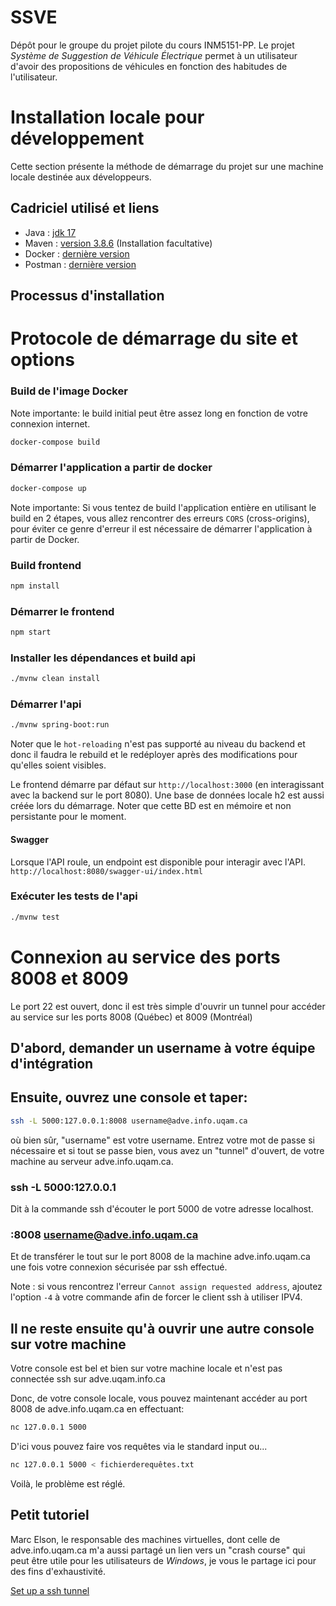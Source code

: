 SSVE
====

Dépôt pour le groupe du projet pilote du cours INM5151-PP. Le projet
*Système de Suggestion de Véhicule Électrique* permet à un utilisateur d'avoir des
propositions de véhicules en fonction des habitudes de l'utilisateur.

Installation locale pour développement
======================================

Cette section présente la méthode de démarrage du projet sur une machine locale
destinée aux développeurs.

Cadriciel utilisé et liens
---------------------------

- Java : [jdk 17](https://www.oracle.com/java/technologies/javase/jdk17-archive-downloads.html)
- Maven : [version 3.8.6](https://maven.apache.org/download.cgi?Preferred=ftp://ftp.osuosl.org/pub/apache/) 
(Installation facultative)
- Docker : [dernière version](https://www.docker.com/products/docker-desktop/)
- Postman : [dernière version](https://www.postman.com/downloads/)

Processus d'installation
------------------------

Protocole de démarrage du site et options
========================================

### Build de l'image Docker
Note importante: le build initial peut être assez long en fonction de votre connexion internet.
```sh
docker-compose build
```

### Démarrer l'application a partir de docker
```sh
docker-compose up
```

Note importante: Si vous tentez de build l'application entière en utilisant le build en 2 étapes, vous allez rencontrer des erreurs ``CORS`` (cross-origins), pour éviter ce genre d'erreur il est nécessaire de démarrer l'application à partir de Docker.
### Build frontend
```sh
npm install
```

### Démarrer le frontend
```sh
npm start
```

### Installer les dépendances et build api

```sh
./mvnw clean install
```

### Démarrer l'api

```sh
./mvnw spring-boot:run
```

Noter que le `hot-reloading` n'est pas supporté au niveau du backend et donc il faudra le rebuild et le redéployer après des modifications pour qu'elles soient visibles. 

Le frontend démarre par défaut sur `http://localhost:3000` (en interagissant avec la backend sur le port 8080). Une base de données locale h2 est aussi créée lors du démarrage. Noter que cette BD est en mémoire et non persistante pour le moment.

#### Swagger

Lorsque l'API roule, un endpoint est disponible pour interagir avec l'API. `http://localhost:8080/swagger-ui/index.html`


### Exécuter les tests de l'api

```sh
./mvnw test
```
# Connexion au service des ports 8008 et 8009

Le port 22 est ouvert, donc il est très simple d'ouvrir un tunnel pour accéder
au service sur les ports 8008 (Québec) et 8009 (Montréal)

## D'abord, demander un username à votre équipe d'intégration

## Ensuite, ouvrez une console et taper:

```bash
ssh -L 5000:127.0.0.1:8008 username@adve.info.uqam.ca
```

où bien sûr, "username" est votre username. Entrez votre mot de passe si
nécessaire et si tout se passe bien, vous avez un "tunnel" d'ouvert, de votre
machine au serveur adve.info.uqam.ca. 

### ssh -L 5000:127.0.0.1

Dit à la commande ssh d'écouter le port 5000 de votre adresse localhost.

### :8008 username@adve.info.uqam.ca

Et de transférer le tout sur le port 8008 de la machine adve.info.uqam.ca une
fois votre connexion sécurisée par ssh effectué. 

Note : si vous rencontrez l'erreur `Cannot assign requested address`, ajoutez l'option `-4` à votre commande afin de forcer le client ssh à utiliser IPV4.

## Il ne reste ensuite qu'à ouvrir une autre console sur votre machine

Votre console est bel et bien sur votre machine locale et n'est pas connectée ssh
sur adve.uqam.info.ca

Donc, de votre console locale, vous pouvez maintenant accéder au port 8008 de
adve.info.uqam.ca en effectuant: 

```bash
nc 127.0.0.1 5000
```

D'ici vous pouvez faire vos requêtes via le standard input ou...

```bash
nc 127.0.0.1 5000 < fichierderequêtes.txt
```

Voilà, le problème est réglé.


## Petit tutoriel

Marc Elson, le responsable des machines virtuelles, dont celle de
adve.info.uqam.ca m'a aussi partagé un lien vers un "crash course" qui peut
être utile pour les utilisateurs de *Windows*, je vous le partage ici pour des
fins d'exhaustivité.

[Set up a ssh tunnel](https://www.candelatech.com/cookbook.php?vol=misc&book=Instructions_to_set_up_an_SSH_tunnel)


